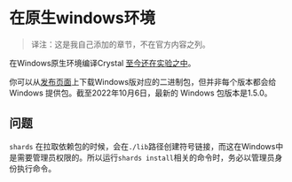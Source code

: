 # 在原生windows环境

> 译注：这是我自己添加的章节，不在官方内容之列。

在Windows原生环境编译Crystal [至今还在实验之中](https://github.com/crystal-lang/crystal/wiki/Porting-to-Windows)。

你可以从[发布页面](https://github.com/crystal-lang/crystal/releases)上下载Windows版对应的二进制包，但并非每个版本都会给Windows 提供包。截至2022年10月6日，最新的 Windows 包版本是1.5.0。

## 问题

`shards` 在拉取依赖包的时候，会在`./lib`路径创建符号链接，而这在Windows中是需要管理员权限的。所以运行`shards install`相关的命令时，务必以管理员身份执行命令。
